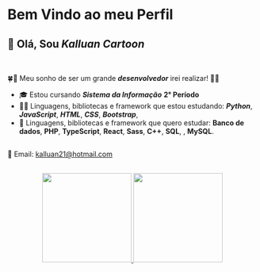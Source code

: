 # Bem Vindo ao meu Perfil
## 👋 Olá, Sou **_Kalluan Cartoon_**
<br>

🍀🤞 Meu sonho de ser um grande **_desenvolvedor_** irei realizar! 🤞🍀 


- 🎓 Estou cursando **_Sistema da Informação_** **2° Período**
- 👨‍💻 Linguagens, bibliotecas e framework que estou estudando: **_Python_**, **_JavaScript_**, **_HTML_**, **_CSS_**, **_Bootstrap_**, 
- 📑 Linguagens, bibliotecas e framework que quero estudar: **Banco de dados**, **PHP**, **TypeScript**, **React**, **Sass**, **C++**, **SQL**, , **MySQL**.


##

 📧 Email: kalluan21@hotmail.com

##

<div align="center">
  <a href="https://github.com/kalluancartoon">
  <img height="180em" src="https://github-readme-stats.vercel.app/api?username=kalluancartoon&show_icons=true&theme=tokyonight&include_all_commits=true&count_private=true"/>
  <img height="180em" src="https://github-readme-stats.vercel.app/api/top-langs/?username=kalluancartoon&layout=compact&langs_count=7&theme=tokyonight"/>
</div>

